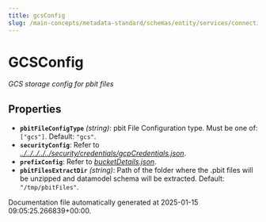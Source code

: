 ```yaml
---
title: gcsConfig
slug: /main-concepts/metadata-standard/schemas/entity/services/connections/dashboard/powerbi/gcsconfig
---
```


# GCSConfig

*GCS storage config for pbit files*

## Properties

- **`pbitFileConfigType`** *(string)*: pbit File Configuration type. Must be one of: `["gcs"]`. Default: `"gcs"`.
- **`securityConfig`**: Refer to *[../../../../../security/credentials/gcpCredentials.json](#/../../../../security/credentials/gcpCredentials.json)*.
- **`prefixConfig`**: Refer to *[bucketDetails.json](#cketDetails.json)*.
- **`pbitFilesExtractDir`** *(string)*: Path of the folder where the .pbit files will be unzipped and datamodel schema will be extracted. Default: `"/tmp/pbitFiles"`.


Documentation file automatically generated at 2025-01-15 09:05:25.266839+00:00.
